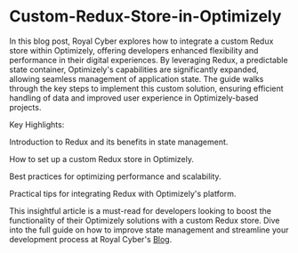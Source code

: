 # Custom-Redux-Store-in-Optimizely

In this blog post, Royal Cyber explores how to integrate a custom Redux store within Optimizely, offering developers enhanced flexibility and performance in their digital experiences. By leveraging Redux, a predictable state container, Optimizely's capabilities are significantly expanded, allowing seamless management of application state. The guide walks through the key steps to implement this custom solution, ensuring efficient handling of data and improved user experience in Optimizely-based projects.

Key Highlights:

Introduction to Redux and its benefits in state management.

How to set up a custom Redux store in Optimizely.

Best practices for optimizing performance and scalability.

Practical tips for integrating Redux with Optimizely's platform.

This insightful article is a must-read for developers looking to boost the functionality of their Optimizely solutions with a custom Redux store. Dive into the full guide on how to improve state management and streamline your development process at Royal Cyber's [Blog](https://www.royalcyber.com/blogs/optimizely/custom-redux-store-in-optimizely/?refer=sakina&utm_source=offpage&utm_medium=Post&utm_campaign=optimizely).

